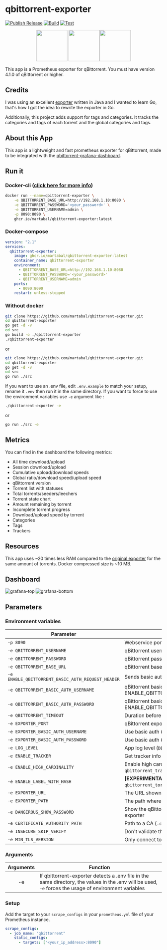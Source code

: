 # qbittorrent-exporter

[![Publish Release](https://github.com/martabal/qbittorrent-exporter/actions/workflows/docker.yml/badge.svg)](https://github.com/martabal/qbittorrent-exporter/actions/workflows/docker.yml)
[![Build](https://github.com/martabal/qbittorrent-exporter/actions/workflows/build.yml/badge.svg)](https://github.com/martabal/qbittorrent-exporter/actions/workflows/build.yml)
[![Test](https://github.com/martabal/qbittorrent-exporter/actions/workflows/test.yml/badge.svg)](https://github.com/martabal/qbittorrent-exporter/actions/workflows/test.yml)

<p align="center">
<img src="img/qbittorrent.png" width=100> <img src="img/prometheus.png" width=100><img src="img/golang.png" width=100>
</p>

This app is a Prometheus exporter for qBittorrent.
You must have version 4.1.0 of qBittorrent or higher.

## Credits

I was using an excellent [exporter](https://github.com/caseyscarborough/qbittorrent-exporter) written in Java and I wanted to learn Go, that's how I got the idea to rewrite the exporter in Go.

Additionally, this project adds support for tags and categories. It tracks the categories and tags of each torrent and the global categories and tags.

## About this App

This app is a lightweight and fast prometheus exporter for qBittorrent, made to be integrated with the [qbittorrent-grafana-dashboard](https://raw.githubusercontent.com/martabal/qbittorrent-exporter/main/grafana/dashboard.json).

## Run it

### Docker-cli ([click here for more info](https://docs.docker.com/engine/reference/commandline/cli/))

```sh
docker run --name=qbittorrent-exporter \
    -e QBITTORRENT_BASE_URL=http://192.168.1.10:8080 \
    -e QBITTORRENT_PASSWORD='<your_password>' \
    -e QBITTORRENT_USERNAME=admin \
    -p 8090:8090 \
    ghcr.io/martabal/qbittorrent-exporter:latest
```

### Docker-compose

```yaml
version: "2.1"
services:
  qbittorrent-exporter:
    image: ghcr.io/martabal/qbittorrent-exporter:latest
    container_name: qbittorrent-exporter
    environment:
      - QBITTORRENT_BASE_URL=http://192.168.1.10:8080
      - QBITTORRENT_PASSWORD='<your_password>'
      - QBITTORRENT_USERNAME=admin
    ports:
      - 8090:8090
    restart: unless-stopped
```

### Without docker

```sh
git clone https://github.com/martabal/qbittorrent-exporter.git
cd qbittorrent-exporter
go get -d -v
cd src
go build -o ./qbittorrent-exporter
./qbittorrent-exporter
```

or

```sh
git clone https://github.com/martabal/qbittorrent-exporter.git
cd qbittorrent-exporter
go get -d -v
cd src
go run ./src
```

If you want to use an .env file, edit `.env.example` to match your setup, rename it `.env` then run it in the same directory. If you want to force to use the environment variables use `-e` argument like :

```sh
./qbittorrent-exporter -e
```

or

```sh
go run ./src -e
```

## Metrics

You can find in the dashboard the following metrics:

- All time download/upload
- Session download/upload
- Cumulative upload/download speeds
- Global ratio/download speed/upload speed
- qBittorrent version
- Torrent list with statuses
- Total torrents/seeders/leechers
- Torrent state chart
- Amount remaining by torrent
- Incomplete torrent progress
- Download/upload speed by torrent
- Categories
- Tags
- Trackers

## Resources

This app uses ~20 times less RAM compared to the [original exporter](https://github.com/caseyscarborough/qbittorrent-exporter) for the same amount of torrents.
Docker compressed size is ~10 MB.

## Dashboard

![grafana-top](img/grafana-1.png)
![grafana-bottom](img/grafana-2.png)

## Parameters

### Environment variables

| Parameter                                         | Function                                                                                    | Default Value           |
|---------------------------------------------------|---------------------------------------------------------------------------------------------|-------------------------|
| `-p 8090`                                         | Webservice port                                                                             |                         |
| `-e QBITTORRENT_USERNAME`                         | qBittorrent username                                                                        | `admin`                 |
| `-e QBITTORRENT_PASSWORD`                         | qBittorrent password                                                                        | `adminadmin`            |
| `-e QBITTORRENT_BASE_URL`                         | qBittorrent base URL                                                                        | `http://localhost:8090` |
| `-e ENABLE_QBITTORRENT_BASIC_AUTH_REQUEST_HEADER` | Sends basic auth request header                                                             | `false`                 |
| `-e QBITTORRENT_BASIC_AUTH_USERNAME`              | qBittorrent basic auth username (only if ENABLE_QBITTORRENT_BASIC_AUTH_REQUEST_HEADER=true) | ``                      |
| `-e QBITTORRENT_BASIC_AUTH_PASSWORD`              | qBittorrent basic auth password (only if ENABLE_QBITTORRENT_BASIC_AUTH_REQUEST_HEADER=true) | ``                      |
| `-e QBITTORRENT_TIMEOUT`                          | Duration before ending a request to qBittorrent                                             | `30`                    |
| `-e EXPORTER_PORT`                                | qBittorrent export port (optional)                                                          | `8090`                  |
| `-e EXPORTER_BASIC_AUTH_USERNAME`                 | Use basic auth (only if username and password are set)                                      |                         |
| `-e EXPORTER_BASIC_AUTH_PASSWORD`                 | Use basic auth (only if username and password are set)                                      |                         |
| `-e LOG_LEVEL`                                    | App log level (`DEBUG`, `INFO`, `WARN`, `ERROR`)                                            | `INFO`                  |
| `-e ENABLE_TRACKER`                               | Get tracker info                                                                            | `true`                  |
| `-e ENABLE_HIGH_CARDINALITY`                      | Enable high cardinality metric (`qbittorrent_torrent_info`, `qbittorrent_tracker_info`)     | `false`                 |
| `-e ENABLE_LABEL_WITH_HASH`                       | **[EXPERIMENTAL]** Add the torrent hash to `qbittorrent_torrent_*` metrics label            | `false`                 |
| `-e EXPORTER_URL`                                 | The URL shown in the logs when starting the exporter                                        |                         |
| `-e EXPORTER_PATH`                                | The path where the metrics are exposed                                                      | `/metrics`              |
| `-e DANGEROUS_SHOW_PASSWORD`                      | Show the qBittorrent password in logs when starting the exporter                            | `false`                 |
| `-e CERTIFICATE_AUTHORITY_PATH`                   | Path to a CA (`.crt`) used to verify the qBittorrent TLS certificate                        |                         |
| `-e INSECURE_SKIP_VERIFY`                         | Don't validate the TLS certificate presented by qBittorrent                                 | `false`                 |
| `-e MIN_TLS_VERSION`                              | Only connect to qBittorrent if it supports at least this TLS version                        | `TLS_1_3`               |

### Arguments

| Arguments | Function                                                                                                                                               |
| :-------: | ------------------------------------------------------------------------------------------------------------------------------------------------------ |
|    -e     | If qbittorrent-exporter detects a .env file in the same directory, the values in the .env will be used, `-e` forces the usage of environment variables |

### Setup

Add the target to your `scrape_configs` in your `prometheus.yml` file of your Prometheus instance.

```yaml
scrape_configs:
  - job_name: "qbittorrent"
    static_configs:
      - targets: ["<your_ip_address>:8090"]
```
